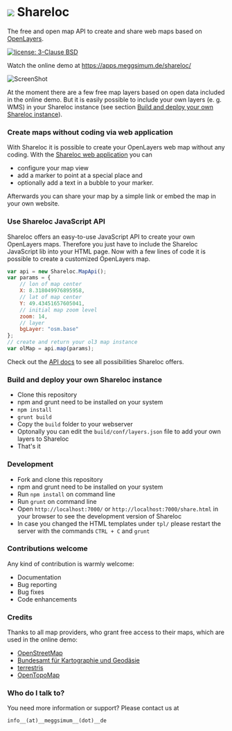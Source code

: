 # ![](https://apps.meggsimum.de/shareloc/res/img/shareloc-logo-mini.png) Shareloc #

The free and open map API to create and share web maps based on
[OpenLayers](https://openlayers.org).

[![license: 3-Clause BSD](https://img.shields.io/badge/license-3--Clause%20BSD-brightgreen.svg)](https://github.com/meggsimum/shareloc/blob/master/LICENSE)

Watch the online demo at https://apps.meggsimum.de/shareloc/

![ScreenShot](https://user-images.githubusercontent.com/1185547/31016859-c1c22290-a526-11e7-8996-9257ec8477ed.png)

At the moment there are a few free map layers based on open data included in the
online demo. But it is easily possible to include your own layers (e. g. WMS) in
your Shareloc instance (see section [Build and deploy your own Shareloc instance](https://github.com/meggsimum/shareloc#build-and-deploy-your-own-shareloc-instance)).

### Create maps without coding via web application ###

With Shareloc it is possible to create your OpenLayers web map without any
coding. With the [Shareloc web application](https://apps.meggsimum.de/shareloc/) you can
  - configure your map view
  - add a marker to point at a special place and
  - optionally add a text in a bubble to your marker.

Afterwards you can share your map by a simple link or embed the map in your own website.

### Use Shareloc JavaScript API ###

Shareloc offers an easy-to-use JavaScript API to create your own OpenLayers
maps. Therefore you just have to include the Shareloc JavaScript lib into your
HTML page. Now with a few lines of code it is possible to create a customized
OpenLayers map.

```javascript
var api = new Shareloc.MapApi();
var params = {
    // lon of map center
    X: 8.318049976895958,
    // lat of map center
    Y: 49.43451657605041,
    // initial map zoom level
    zoom: 14,
    // layer
    bgLayer: "osm.base"
};
// create and return your ol3 map instance
var olMap = api.map(params);

```
Check out the [API docs](https://meggsimum.github.io/shareloc/docs/) to see all
possibilities Shareloc offers.

### Build and deploy your own Shareloc instance ###

* Clone this repository
* npm and grunt need to be installed on your system
* ``npm install``
* ``grunt build``
* Copy the ``build`` folder to your webserver
* Optonally you can edit the ``build/conf/layers.json`` file to add your own
layers to Shareloc
* That's it

### Development ###

* Fork and clone this repository
* npm and grunt need to be installed on your system
* Run ``npm install`` on command line
* Run ``grunt`` on command line
* Open ``http://localhost:7000/`` or ``http://localhost:7000/share.html`` in
your browser to see the development version of Shareloc
* In case you changed the HTML templates under ``tpl/`` please restart the server
with the commands ``CTRL + C`` and ``grunt``

### Contributions welcome ###
Any kind of contribution is warmly welcome:

* Documentation
* Bug reporting
* Bug fixes
* Code enhancements

### Credits ###
Thanks to all map providers, who grant free access to their maps, which are used
in the online demo:

* [OpenStreetMap](https://www.openstreetmap.org/)
* [Bundesamt für Kartographie und Geodäsie](http://www.bkg.bund.de/)
* [terrestris](https://terrestris.de/)
* [OpenTopoMap](https://opentopomap.org/)


### Who do I talk to? ###
You need more information or support? Please contact us at

`info__(at)__meggsimum__(dot)__de`
